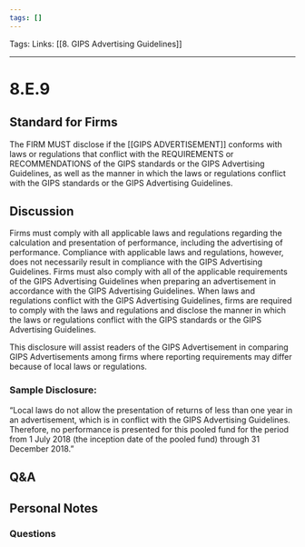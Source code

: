 ```yaml
---
tags: []
---
```

Tags:
Links: [[8. GIPS Advertising Guidelines]]
___
# 8.E.9
## Standard for Firms
The FIRM MUST disclose if the [[GIPS ADVERTISEMENT]] conforms with laws or regulations that conflict with the REQUIREMENTS or RECOMMENDATIONS of the GIPS standards or the GIPS Advertising Guidelines, as well as the manner in which the laws or regulations conflict with the GIPS standards or the GIPS Advertising Guidelines.
## Discussion
Firms must comply with all applicable laws and regulations regarding the calculation and presentation of performance, including the advertising of performance. Compliance with applicable laws and regulations, however, does not necessarily result in compliance with the GIPS Advertising Guidelines. Firms must also comply with all of the applicable requirements of the GIPS Advertising Guidelines when preparing an advertisement in accordance with the GIPS Advertising Guidelines. When laws and regulations conflict with the GIPS Advertising Guidelines, firms are required to comply with the laws and regulations and disclose the manner in which the laws or regulations conflict with the GIPS standards or the GIPS Advertising Guidelines.

This disclosure will assist readers of the GIPS Advertisement in comparing GIPS Advertisements among firms where reporting requirements may differ because of local laws or regulations.
### Sample Disclosure:
“Local laws do not allow the presentation of returns of less than one year in an advertisement, which is in conflict with the GIPS Advertising Guidelines. Therefore, no performance is presented for this pooled fund for the period from 1 July 2018 (the inception date of the pooled fund) through 31 December 2018.”
## Q&A

## Personal Notes

### Questions